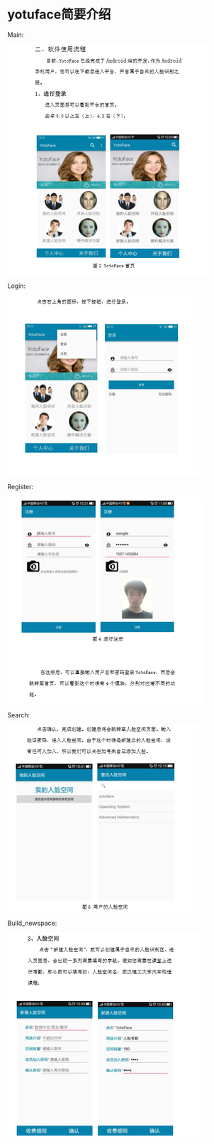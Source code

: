 # yotuface简要介绍

Main:

![主界面](./photo/main.png)

Login:

![登陆](./photo/login.png)

Register:

![![img](file:///E:/yotuface/yotuface/photo/register.png?lastModify=1489378185)注册](./photo/register.png)

Search:

![搜索](./photo/search.png)

Build_newspace:

![新空间](./photo/new_space.png)

